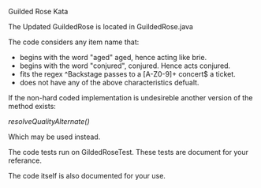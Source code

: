 Guilded Rose Kata

The Updated GuildedRose is located in GuildedRose.java

The code considers any item name that:
* begins with the word "aged" aged, hence acting like brie.
* begins with the word "conjured", conjured. Hence acts conjured.
* fits the regex ^Backstage passes to a [A-Z0-9]+ concert$ a ticket.
* does not have any of the above characteristics defualt.

If the non-hard coded implementation is undesireble another version of the method exists:

_resolveQualityAlternate()_

Which may be used instead.

The code tests run on GildedRoseTest.
These tests are document for your referance.

The code itself is also documented for your use.


